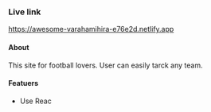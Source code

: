 ### Live link
https://awesome-varahamihira-e76e2d.netlify.app

#### About
This site for football lovers. User can easily tarck any team.

#### Featuers
* Use Reac
